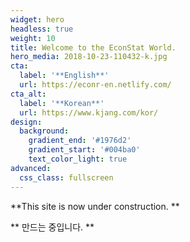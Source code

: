 ```yaml
---
widget: hero
headless: true
weight: 10
title: Welcome to the EconStat World.
hero_media: 2018-10-23-110432-k.jpg
cta:
  label: '**English**'
  url: https://econr-en.netlify.com/
cta_alt:
  label: '**Korean**'
  url: https://www.kjang.com/kor/
design:
  background:
    gradient_end: '#1976d2'
    gradient_start: '#004ba0'
    text_color_light: true
advanced:
  css_class: fullscreen
---
```


**This site is now under construction. **

** 만드는 중입니다. **


